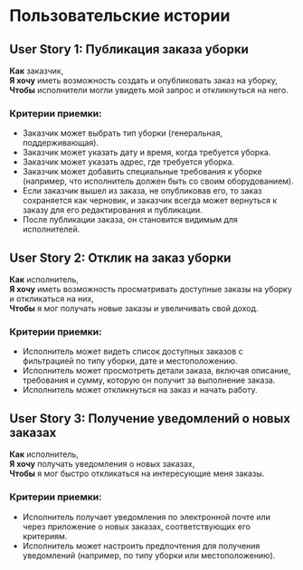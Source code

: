 # Пользовательские истории

## User Story 1: Публикация заказа уборки

**Как** заказчик,<br/>
**Я хочу** иметь возможность создать и опубликовать заказ на уборку,<br/>
**Чтобы** исполнители могли увидеть мой запрос и откликнуться на него.

### Критерии приемки:

- Заказчик может выбрать тип уборки (генеральная, поддерживающая).
- Заказчик может указать дату и время, когда требуется уборка.
- Заказчик может указать адрес, где требуется уборка.
- Заказчик может добавить специальные требования к уборке (например, что исполнитель должен быть со своим оборудованием).
- Если заказчик вышел из заказа, не опубликовав его, то заказ сохраняется как черновик, и заказчик всегда может вернуться к заказу для его редактирования и публикации.
- После публикации заказа, он становится видимым для исполнителей.

## User Story 2: Отклик на заказ уборки

**Как** исполнитель,<br/>
**Я хочу** иметь возможность просматривать доступные заказы на уборку и откликаться на них,<br/>
**Чтобы** я мог получать новые заказы и увеличивать свой доход.

### Критерии приемки:

- Исполнитель может видеть список доступных заказов с фильтрацией по типу уборки, дате и местоположению.
- Исполнитель может просмотреть детали заказа, включая описание, требования и сумму, которую он получит за выполнение заказа.
- Исполнитель может откликнуться на заказ и начать работу.

## User Story 3: Получение уведомлений о новых заказах

**Как** исполнитель,<br/>
**Я хочу** получать уведомления о новых заказах,<br/>
**Чтобы** я мог быстро откликаться на интересующие меня заказы.

### Критерии приемки:

- Исполнитель получает уведомления по электронной почте или через приложение о новых заказах, соответствующих его критериям.
- Исполнитель может настроить предпочтения для получения уведомлений (например, по типу уборки или местоположению).
